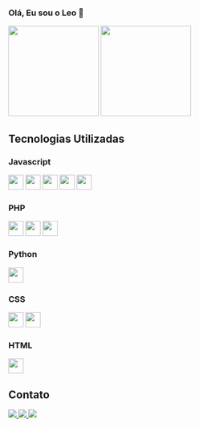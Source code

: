 ### Olá, Eu sou o Leo 👋

<div>
  <a href="https://github.com/GaLfoTorTo"></a>
  <img height="180em" src="https://github-readme-stats.vercel.app/api?username=GaLfoTorTo&count_private=true&include_all_commits=true&locale=pt-br&show_icons=true&title_color=000&text_color=000&icon_color=ffc107&border_color=00c846&bg_color=DEG,00ffff,35ff60&custom_title=Minhas%20atividades"/>  
  <img height="180em" src="https://github-readme-stats.vercel.app/api/top-langs?username=GaLfoTorTo&layout=compact&count_private=true&locale=pt-br&show_icons=true&title_color=000&text_color=000&icon_color=ffc107&border_color=00c846&bg_color=35ff60"/>
</div>

## Tecnologias Utilizadas

### Javascript
<div style="display: inline; margin-top: 30em;">
  <img src="https://cdn.jsdelivr.net/gh/devicons/devicon/icons/javascript/javascript-original.svg" width="30" height="30"/>
  <img src="https://cdn.jsdelivr.net/gh/devicons/devicon/icons/typescript/typescript-original.svg" width="30" height="30"/>
  <img src="https://cdn.jsdelivr.net/gh/devicons/devicon/icons/jquery/jquery-original.svg" width="30" height="30"/>
  <img src="https://cdn.jsdelivr.net/gh/devicons/devicon/icons/react/react-original.svg" width="30" height="30"/>
  <img src="https://cdn.jsdelivr.net/gh/devicons/devicon/icons/nodejs/nodejs-original.svg" width="30" height="30"/>
</div>

### PHP
<div style="display: inline; margin-top: 30em;">
  <img src="https://cdn.jsdelivr.net/gh/devicons/devicon/icons/php/php-original.svg" width="30" height="30"/>
  <img src="https://cdn.jsdelivr.net/gh/devicons/devicon/icons/laravel/laravel-plain.svg" width="30" height="30"/>
  <img src="https://cdn.jsdelivr.net/gh/devicons/devicon/icons/composer/composer-original.svg" width="30" height="30"/>
</div>

### Python
<div style="display: inline; margin-top: 30em;">
  <img src="https://cdn.jsdelivr.net/gh/devicons/devicon/icons/python/python-original.svg" width="30" height="30"/>
</div>

### CSS
<div style="display: inline; margin-top: 30em;">
  <img src="https://cdn.jsdelivr.net/gh/devicons/devicon/icons/css3/css3-original.svg" width="30" height="30"/>
  <img src="https://cdn.jsdelivr.net/gh/devicons/devicon/icons/bootstrap/bootstrap-original.svg" width="30" height="30"/>
</div>

### HTML
<div style="display: inline; margin-top: 30em;">
  <img src="https://cdn.jsdelivr.net/gh/devicons/devicon/icons/html5/html5-original.svg" width="30" height="30"/>
</div>

## Contato

<div>
  <a href="mailto:leonardovl117@gmail.com" target="_blank">
    <img src="https://img.shields.io/badge/Gmail-D14836?style=for-the-badge&logo=gmail&logoColor=white" />
  </a>
  <a href="https://www.linkedin.com/in/leonardo-moreira-995842200" target="_blank">
    <img src="https://img.shields.io/badge/LinkedIn-0077B5?style=for-the-badge&logo=linkedin&logoColor=white" />
  </a>
  <a href="#" target="_blank">
    <img src="https://img.shields.io/badge/WhatsApp-25D366?style=for-the-badge&logo=whatsapp&logoColor=white" />
  </a>
</div>
